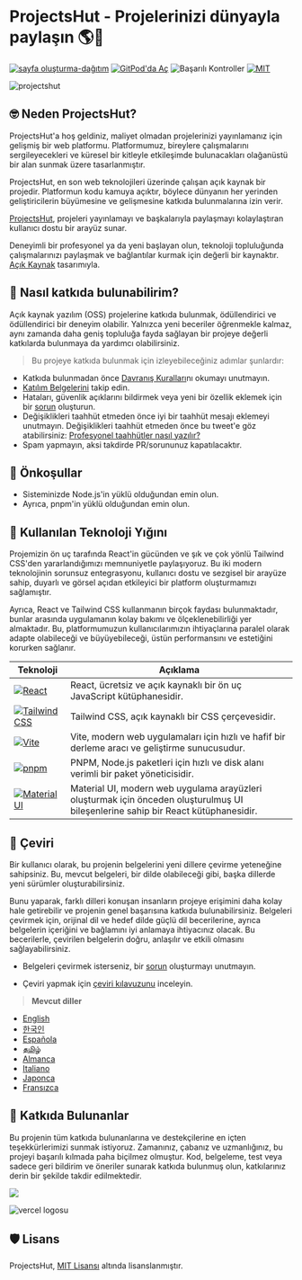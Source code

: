 # **ProjectsHut - Projelerinizi dünyayla paylaşın 🌎🌈**

[![sayfa oluşturma-dağıtım](https://github.com/priyankarpal/ProjectsHut/actions/workflows/pages/pages-build-deployment/badge.svg?branch=main)](https://github.com/priyankarpal/ProjectsHut/actions/workflows/pages/pages-build-deployment) [![GitPod'da Aç](https://img.shields.io/badge/Gitpod-Ready--to--Code-blue?logo=gitpod)](https://gitpod.io/#https://github.com/priyankarpal/ProjectsHut) ![Başarılı Kontroller](https://badgen.net/github/checks/node-formidable/node-formidable) [![MIT](https://badgen.net/badge/license/MIT/blue)](https://github.com/priyankarpal/ProjectsHut/blob/main/LICENSE)

![projectshut](https://user-images.githubusercontent.com/88102392/235369195-189ad8cd-31df-4099-8b99-3efac3056651.png)

## 🤓 Neden ProjectsHut?

ProjectsHut'a hoş geldiniz, maliyet olmadan projelerinizi yayınlamanız için gelişmiş bir web platformu. Platformumuz, bireylere çalışmalarını sergileyecekleri ve küresel bir kitleyle etkileşimde bulunacakları olağanüstü bir alan sunmak üzere tasarlanmıştır.

ProjectsHut, en son web teknolojileri üzerinde çalışan açık kaynak bir projedir. Platformun kodu kamuya açıktır, böylece dünyanın her yerinden geliştiricilerin büyümesine ve gelişmesine katkıda bulunmalarına izin verir.

[ProjectsHut](https://projectshut.vercel.app), projeleri yayınlamayı ve başkalarıyla paylaşmayı kolaylaştıran kullanıcı dostu bir arayüz sunar.

Deneyimli bir profesyonel ya da yeni başlayan olun, teknoloji topluluğunda çalışmalarınızı paylaşmak ve bağlantılar kurmak için değerli bir kaynaktır. [Açık Kaynak](https://opensource.guide) tasarımıyla.

## 🤔 Nasıl katkıda bulunabilirim?

Açık kaynak yazılım (OSS) projelerine katkıda bulunmak, ödüllendirici ve ödüllendirici bir deneyim olabilir. Yalnızca yeni beceriler öğrenmekle kalmaz, aynı zamanda daha geniş topluluğa fayda sağlayan bir projeye değerli katkılarda bulunmaya da yardımcı olabilirsiniz.

> Bu projeye katkıda bulunmak için izleyebileceğiniz adımlar şunlardır:

- Katkıda bulunmadan önce [Davranış Kuralları](https://github.com/priyankarpal/ProjectsHut/blob/main/CODE_OF_CONDUCT.md)nı okumayı unutmayın.
- [Katılım Belgelerini](/contributing.md) takip edin.
- Hataları, güvenlik açıklarını bildirmek veya yeni bir özellik eklemek için bir [sorun](https://github.com/priyankarpal/ProjectsHut/issues/new/choose) oluşturun.
- Değişiklikleri taahhüt etmeden önce iyi bir taahhüt mesajı eklemeyi unutmayın. Değişiklikleri taahhüt etmeden önce bu tweet'e göz atabilirsiniz: [Profesyonel taahhütler nasıl yazılır?](https://twitter.com/Priyankarpal/status/1638403157863673859)
- Spam yapmayın, aksi takdirde PR/sorununuz kapatılacaktır.

## 🤏 Önkoşullar

- Sisteminizde Node.js'in yüklü olduğundan emin olun.
- Ayrıca, pnpm'in yüklü olduğundan emin olun.

## 🧰 Kullanılan Teknoloji Yığını

Projemizin ön uç tarafında React'in gücünden ve şık ve çok yönlü Tailwind CSS'den yararlandığımızı memnuniyetle paylaşıyoruz. Bu iki modern teknolojinin sorunsuz entegrasyonu, kullanıcı dostu ve sezgisel bir arayüze sahip, duyarlı ve görsel açıdan etkileyici bir platform oluşturmamızı sağlamıştır.

Ayrıca, React ve Tailwind CSS kullanmanın birçok faydası bulunmaktadır, bunlar arasında uygulamanın kolay bakımı ve ölçeklenebilirliği yer almaktadır. Bu, platformumuzun kullanıcılarımızın ihtiyaçlarına paralel olarak adapte olabileceği ve büyüyebileceği, üstün performansını ve estetiğini korurken sağlanır.

| Teknoloji                                                                                                                                           | Açıklama                                                                                            |
| ---------------------------------------------------------------------------------------------------------------------------------------------------- | --------------------------------------------------------------------------------------------------- |
| [![React](https://img.shields.io/badge/-React-blue?style=flat-square&logo=react&logoColor=white)](https://reactjs.org/)                              | React, ücretsiz ve açık kaynaklı bir ön uç JavaScript kütüphanesidir.                                 |
| [![Tailwind CSS](https://img.shields.io/badge/-Tailwind%20CSS-38B2AC?style=flat-square&logo=tailwind-css&logoColor=white)](https://tailwindcss.com/) | Tailwind CSS, açık kaynaklı bir CSS çerçevesidir.                                                     |
| [![Vite](https://img.shields.io/static/v1?style=for-the-badge&message=Vite&color=646CFF&logo=Vite&logoColor=FFFFFF&label=)](https://vitejs.dev/)     | Vite, modern web uygulamaları için hızlı ve hafif bir derleme aracı ve geliştirme sunucusudur.         |
| [![pnpm](https://img.shields.io/static/v1?style=for-the-badge&message=pnpm&color=222222&logo=pnpm&logoColor=F69220&label=)](https://pnpm.io/)        | PNPM, Node.js paketleri için hızlı ve disk alanı verimli bir paket yöneticisidir.                       |
| [![Material UI](https://img.shields.io/badge/-Material_UI-0081CB?logo=Material-UI&logoColor=white&style=for-the-badge)](https://mui.com/)            | Material UI, modern web uygulama arayüzleri oluşturmak için önceden oluşturulmuş UI bileşenlerine sahip bir React kütüphanesidir. |

## 📙 Çeviri

Bir kullanıcı olarak, bu projenin belgelerini yeni dillere çevirme yeteneğine sahipsiniz. Bu, mevcut belgeleri, bir dilde olabileceği gibi, başka dillerde yeni sürümler oluşturabilirsiniz.

Bunu yaparak, farklı dilleri konuşan insanların projeye erişimini daha kolay hale getirebilir ve projenin genel başarısına katkıda bulunabilirsiniz. Belgeleri çevirmek için, orijinal dil ve hedef dilde güçlü dil becerilerine, ayrıca belgelerin içeriğini ve bağlamını iyi anlamaya ihtiyacınız olacak. Bu becerilerle, çevirilen belgelerin doğru, anlaşılır ve etkili olmasını sağlayabilirsiniz.

- Belgeleri çevirmek isterseniz, bir [sorun](https://github.com/priyankarpal/ProjectsHut/issues/new?assignees=&labels=Translate&template=translation-.md&title=+Translate) oluşturmayı unutmayın.

- Çeviri yapmak için [çeviri kılavuzunu](https://github.com/priyankarpal/ProjectsHut/blob/main/translations/translation_guide.md) inceleyin.

> **Mevcut diller**

- [English](https://github.com/priyankarpal/ProjectsHut)
- [한국인](https://github.com/priyankarpal/ProjectsHut/tree/main/translations/Korean)
- [Española](https://github.com/priyankarpal/ProjectsHut/tree/main/translations/Spanish)
- [தமிழ்](https://github.com/priyankarpal/ProjectsHut/tree/main/translations/Tamil)
- [Almanca](https://github.com/priyankarpal/ProjectsHut/tree/main/translations/German)
- [Italiano](https://github.com/priyankarpal/ProjectsHut/tree/main/translations/Italian)
- [Japonca](https://github.com/priyankarpal/ProjectsHut/tree/main/translations/Japanese)
- [Fransızca](https://github.com/priyankarpal/ProjectsHut/tree/main/translations/French)

## 🤝 Katkıda Bulunanlar

Bu projenin tüm katkıda bulunanlarına ve destekçilerine en içten teşekkürlerimizi sunmak istiyoruz. Zamanınız, çabanız ve uzmanlığınız, bu projeyi başarılı kılmada paha biçilmez olmuştur. Kod, belgeleme, test veya sadece geri bildirim ve öneriler sunarak katkıda bulunmuş olun, katkılarınız derin bir şekilde takdir edilmektedir.

<a href="https://github.com/priyankarpal/ProjectsHut/graphs/contributors">
  <img src="https://contrib.rocks/image?repo=priyankarpal/ProjectsHut" />
</a>

![vercel logosu](https://camo.githubusercontent.com/37b009b52b3a9af7886f52e75cd76d1b32fef331ab1dc2108089c0ced0b7635f/68747470733a2f2f7777772e6461746f636d732d6173736574732e636f6d2f33313034392f313631383938333239372d706f77657265642d62792d76657263656c2e737667)

## 🛡️ Lisans

ProjectsHut, [MIT Lisansı](https://github.com/priyankarpal/ProjectsHut/blob/main/LICENSE) altında lisanslanmıştır.
